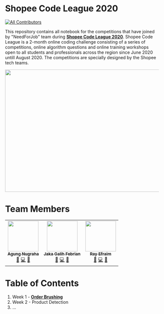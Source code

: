 # Shopee Code League 2020
<!-- ALL-CONTRIBUTORS-BADGE:START - Do not remove or modify this section -->
[![All Contributors](https://img.shields.io/badge/all_contributors-3-orange.svg?style=flat-square)](#contributors-)
<!-- ALL-CONTRIBUTORS-BADGE:END -->
This repository contains all notebook for the competitions that have joined by "NeedForJob" team during <a href="https://careers.shopee.sg/codeleague/"><b>Shopee Code League 2020</b></a>. Shopee Code League is a 2-month online coding challenge consisting of a series of competitions, online algorithm questions and online training workshops open to all students and professionals across the region since June 2020 untill August 2020. The competitions are specially designed by the Shopee tech teams.

<center><img src="https://github.com/agunggnug/Shopee-Code-League-2020/blob/master/Picture/Screen%20Shot%202020-06-26%20at%2005.22.14.png?raw=true" alt="" width="1050" height="400"></center>

# Team Members
<!-- ALL-CONTRIBUTORS-LIST:START - Do not remove or modify this section -->
<!-- prettier-ignore-start -->
<!-- markdownlint-disable -->
<table>
  <tr>
    <td align="center"><a href="http://www.linkedin.com/in/agunggnug/"><img src="https://avatars1.githubusercontent.com/u/60774762?v=4" width="100px;" alt=""/><br /><sub><b>Agung Nugraha</b></sub></a><br /><a href="#ideas-agunggnug" title="Ideas, Planning, & Feedback">🤔</a> <a href="https://github.com/agunggnug/Shopee-Code-League-2020/commits?author=agunggnug" title="Code">💻</a> <a href="https://github.com/agunggnug/Shopee-Code-League-2020/commits?author=agunggnug" title="Documentation">📖</a></td>
    <td align="center"><a href="https://github.com/galihjaka77"><img src="https://avatars0.githubusercontent.com/u/60774788?v=4" width="100px;" alt=""/><br /><sub><b>Jaka Galih Febrian</b></sub></a><br /><a href="#ideas-galihjaka77" title="Ideas, Planning, & Feedback">🤔</a> <a href="https://github.com/agunggnug/Shopee-Code-League-2020/commits?author=galihjaka77" title="Code">💻</a> <a href="https://github.com/agunggnug/Shopee-Code-League-2020/commits?author=galihjaka77" title="Documentation">📖</a></td>
    <td align="center"><a href="https://github.com/rayefraim"><img src="https://avatars1.githubusercontent.com/u/60728663?v=4" width="100px;" alt=""/><br /><sub><b>Ray Efraim</b></sub></a><br /><a href="#ideas-rayefraim" title="Ideas, Planning, & Feedback">🤔</a> <a href="https://github.com/agunggnug/Shopee-Code-League-2020/commits?author=rayefraim" title="Code">💻</a> <a href="https://github.com/agunggnug/Shopee-Code-League-2020/commits?author=rayefraim" title="Documentation">📖</a></td>
  </tr>
</table>

<!-- markdownlint-enable -->
<!-- prettier-ignore-end -->
<!-- ALL-CONTRIBUTORS-LIST:END -->

# Table of Contents
1. Week 1 - <a href="https://github.com/agunggnug/Shopee-Code-League-2020/tree/master/1)%20Week%201%20-%20Order%20Brushing"><b>Order Brushing</b></a>
2. Week 2 - Product Detection
3. ...


